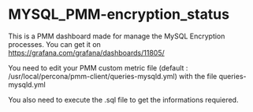 # MYSQL_PMM-encryption_status

This is a PMM dashboard made for manage the MySQL Encryption processes. You can get it on https://grafana.com/grafana/dashboards/11805/

You need to edit your PMM custom metric file (default : /usr/local/percona/pmm-client/queries-mysqld.yml) with the file queries-mysqld.yml

You also need to execute the .sql file to get the informations requiered.
